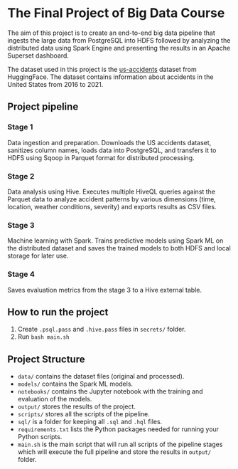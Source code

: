The Final Project of Big Data Course
========================

The aim of this project is to create an end-to-end big data pipeline that ingests the large data from PostgreSQL into HDFS followed by analyzing the distributed data using Spark Engine and presenting the results in an Apache Superset dashboard.

The dataset used in this project is the [us-accidents](https://huggingface.co/datasets/nateraw/us-accidents) dataset from HuggingFace. The dataset contains information about accidents in the United States from 2016 to 2021.

## Project pipeline
### Stage 1
Data ingestion and preparation. Downloads the US accidents dataset, sanitizes column names, loads data into PostgreSQL, and transfers it to HDFS using Sqoop in Parquet format for distributed processing.

### Stage 2
Data analysis using Hive. Executes multiple HiveQL queries against the Parquet data to analyze accident patterns by various dimensions (time, location, weather conditions, severity) and exports results as CSV files.

### Stage 3
Machine learning with Spark. Trains predictive models using Spark ML on the distributed dataset and saves the trained models to both HDFS and local storage for later use.

### Stage 4
Saves evaluation metrics from the stage 3 to a Hive external table.

## How to run the project
1. Create `.psql.pass` and `.hive.pass` files in `secrets/` folder.
2. Run `bash main.sh`

## Project Structure
- `data/` contains the dataset files (original and processed).
- `models/` contains the Spark ML models.
- `notebooks/` contains the Jupyter notebook with the training and evaluation of the models.
- `output/` stores the results of the project.
- `scripts/` stores all the scripts of the pipeline.
- `sql/` is a folder for keeping all `.sql` and `.hql` files.
- `requirements.txt` lists the Python packages needed for running your Python scripts.
- `main.sh` is the main script that will run all scripts of the pipeline stages which will execute the full pipeline and store the results in `output/` folder.


